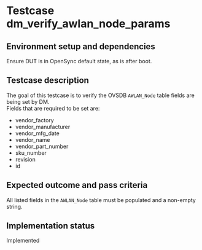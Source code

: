 # Testcase dm_verify_awlan_node_params

## Environment setup and dependencies

Ensure DUT is in OpenSync default state, as is after boot.

## Testcase description

The goal of this testcase is to verify the OVSDB `AWLAN_Node` table fields are being set by DM.\
Fields that are
required to be set are:

- vendor_factory
- vendor_manufacturer
- vendor_mfg_date
- vendor_name
- vendor_part_number
- sku_number
- revision
- id

## Expected outcome and pass criteria

All listed fields in the `AWLAN_Node` table must be populated and a non-empty string.

## Implementation status

Implemented
